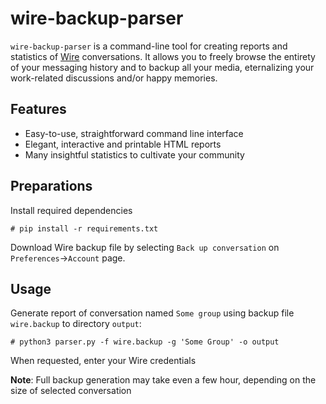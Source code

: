 # wire-backup-parser
`wire-backup-parser` is a command-line tool for creating reports and statistics of 
[Wire](https://github.com/wireapp/wire) conversations. It allows you to freely browse the entirety of your 
messaging history and to backup all your media, eternalizing your work-related discussions and/or happy memories.

## Features

* Easy-to-use, straightforward command line interface
* Elegant, interactive and printable HTML reports
* Many insightful statistics to cultivate your community

## Preparations
Install required dependencies
```shell script
# pip install -r requirements.txt
```
Download Wire backup file by selecting `Back up conversation` on `Preferences`->`Account` page.

## Usage
Generate report of conversation named `Some group` using backup file `wire.backup` to directory `output`:
```shell script
# python3 parser.py -f wire.backup -g 'Some Group' -o output
```
When requested, enter your Wire credentials

**Note**: Full backup generation may take even a few hour, depending on the size of selected conversation
